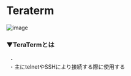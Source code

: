 # Teraterm
![image](https://user-images.githubusercontent.com/81621944/209660644-e4bf88c4-37e8-4e4e-9912-efac1bc11e7b.png)


### ▼TeraTermとは<br>
&ensp;・<br>
&ensp;・主にtelnetやSSHにより接続する際に使用する<br>
<br>

